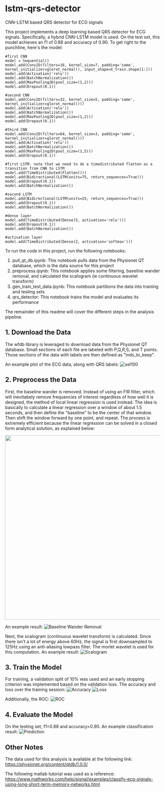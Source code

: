 # lstm-qrs-detector
CNN-LSTM based QRS detector for ECG signals

This project implements a deep learning based QRS detector for ECG signals. Specifically, a hybrid CNN-LSTM model is used. On the test set, this model achieves an f1 of 0.88 and accuracy of 0.90. To get right to the punchline, here's the model:
```
#first CNN
model = Sequential()
model.add(Conv2D(filters=16, kernel_size=7, padding='same', kernel_initializer=glorot_normal(), input_shape=X_train.shape[1:]))
model.add(Activation('relu'))
model.add(BatchNormalization())
model.add(MaxPooling2D(pool_size=(1,2)))
model.add(Dropout(0.1))

#second CNN
model.add(Conv2D(filters=32, kernel_size=5, padding='same', kernel_initializer=glorot_normal()))
model.add(Activation('relu'))
model.add(BatchNormalization())
model.add(MaxPooling2D(pool_size=(1,2)))
model.add(Dropout(0.1))

#third CNN
model.add(Conv2D(filters=64, kernel_size=3, padding='same', kernel_initializer=glorot_normal()))
model.add(Activation('relu'))
model.add(BatchNormalization())
model.add(MaxPooling2D(pool_size=(1,5)))
model.add(Dropout(0.1))

#first LSTM. note that we need to do a timedistributed flatten as a transition from CNN to LSTM
model.add(TimeDistributed(Flatten()))
model.add(Bidirectional(LSTM(units=75, return_sequences=True)))
model.add(Dropout(0.1))
model.add(BatchNormalization())

#second LSTM
model.add(Bidirectional(LSTM(units=25, return_sequences=True)))
model.add(Dropout(0.1))
model.add(BatchNormalization())

#dense layer
model.add(TimeDistributed(Dense(5, activation='relu')))
model.add(Dropout(0.1))
model.add(BatchNormalization())

#activation layer
model.add(TimeDistributed(Dense(2, activation='softmax')))
```

To run the code in this project, run the following notebooks:
1. pull_qt_db.ipynb: This notebook pulls data from the Physionet QT database, which is the data source for this project
2. preprocess.ipynb: This notebook applies some filtering, baseline wander removal, and calculated the scalogram (ie continuous wavelet transform)
3. gen_train_test_data.ipynb: This notebook partitions the data into training and testing sets
4. qrs_detector: This notebook trains the model and evaluates its performance

The remainder of this readme will cover the different steps in the analysis pipeline.

## 1. Download the Data
The wfdb library is leveraged to download data from the Physionet QT database. Small sections of each file are labeled with P,Q,R,S, and T points. Those sections of the data with labels are then defined as "inds_to_keep".

An example plot of the ECG data, along with QRS labels:
![sel100](https://github.com/nerajbobra/lstm-qrs-detector/blob/master/plots/sel100.png "sel100")

## 2. Preprocess the Data
First, the baseline wander is removed. Instead of using an FIR filter, which will inevitabely remove frequencies of interest regardless of how well it is designed, the method of local linear regression is used instead. The idea is basically to calculate a linear regression over a window of about 1.5 seconds, and then define the "baseline" to be the center of that window. Then shift the window forward by one point, and repeat. The process is extremely efficient because the linear regression can be solved in a closed form analytical solution, as explained below:

<img src="https://github.com/nerajbobra/lstm-qrs-detector/blob/master/linear_regression.jpg" width="600">

An example result:
![Baseline Wander Removal](https://github.com/nerajbobra/lstm-qrs-detector/blob/master/baseline_filtered/sel31_ch1.png "Baseline Wander Removal")

Next, the scalogram (continuous wavelet transform) is calculated. Since there isn't a lot of energy above 60Hz, the signal is first downsampled to 125Hz using an anti-aliasing lowpass filter. The morlet wavelet is used for this computation. An example result:
![Scalogram](https://github.com/nerajbobra/lstm-qrs-detector/blob/master/cwt/sele0170_ch1.png
 "Scalogram")

## 3. Train the Model
For training, a validation split of 10% was used and an early stopping criterion was implemented based on the validation loss. 
The accuracy and loss over the training session:
![Accuracy](https://github.com/nerajbobra/lstm-qrs-detector/blob/master/plots/accuracy.png "Accuracy")
![Loss](https://github.com/nerajbobra/lstm-qrs-detector/blob/master/plots/loss.png "Loss")

Additionally, the ROC:
![ROC](https://github.com/nerajbobra/lstm-qrs-detector/blob/master/plots/ROC.png "ROC")

## 4. Evaluate the Model
On the testing set, f1=0.88 and accuracy=0.90. An example classification result:
![Prediction](https://github.com/nerajbobra/lstm-qrs-detector/blob/master/predictions/1127.png
 "Prediction")
 
## Other Notes
The data used for this analysis is available at the following link: 
https://physionet.org/content/qtdb/1.0.0/

The following matlab tutorial was used as a reference: 
https://www.mathworks.com/help/signal/examples/classify-ecg-signals-using-long-short-term-memory-networks.html
